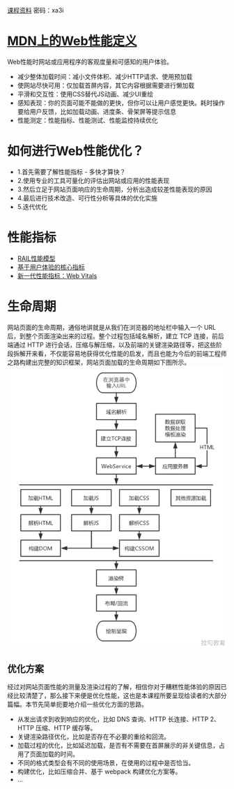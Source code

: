 [课程资料](https://www.yuque.com/books/share/bee30889-85b8-442e-be5c-6c683f783e2f/xgqh7t)
密码：xa3i

# [MDN上的Web性能定义](https://developer.mozilla.org/en-US/docs/Learn/Performance/What_is_web_performance)
Web性能时网站或应用程序的客观度量和可感知的用户体验。
- 减少整体加载时间：减小文件体积、减少HTTP请求、使用预加载
- 使网站尽快可用：仅加载首屏内容，其它内容根据需要进行懒加载
- 平滑和交互性：使用CSS替代JS动画、减少UI重绘
- 感知表现：你的页面可能不能做的更快，但你可以让用户感觉更快。耗时操作要给用户反馈，比如加载动画、进度条、骨架屏等提示信息
- 性能测定：性能指标、性能测试、性能监控持续优化

# 如何进行Web性能优化？
- 1.首先需要了解性能指标 - 多快才算快？
- 2.使用专业的工具可量化的评估出网站或应用的性能表现
- 3.然后立足于网站页面响应的生命周期，分析出造成较差性能表现的原因
- 4.最后进行技术改造、可行性分析等具体的优化实施
- 5.迭代优化

# 性能指标
- [RAIL性能模型](https://web.dev/rail/)
- [基于用户体验的核心指标](https://web.dev/metrics/)
- [新一代性能指标：Web Vitals](https://web.dev/vitals/)

# 生命周期
网站页面的生命周期，通俗地讲就是从我们在浏览器的地址栏中输入一个 URL 后，到整个页面渲染出来的过程。整个过程包括域名解析，建立 TCP 连接，前后端通过 HTTP 进行会话，压缩与解压缩，以及前端的关键渲染路径等，把这些阶段拆解开来看，不仅能容易地获得优化性能的启发，而且也能为今后的前端工程师之路构建出完整的知识框架，网站页面加载的生命周期如下图所示。
![](./img/url_entered_process.png)

## 优化方案
经过对网站页面性能的测量及渲染过程的了解，相信你对于糟糕性能体验的原因已经比较清楚了，那么接下来便是优化性能，这也是本课程所要呈现给读者的大部分篇幅。本节先简单扼要地介绍一些优化方面的思路。
- 从发出请求到收到响应的优化，比如 DNS 查询、HTTP 长连接、HTTP 2、HTTP 压缩、HTTP 缓存等。
- 关键渲染路径优化，比如是否存在不必要的重绘和回流。
- 加载过程的优化，比如延迟加载，是否有不需要在首屏展示的非关键信息，占用了页面加载的时间。
- 不同的格式类型会有不同的使用场景，在使用的过程中是否恰当。
- 构建优化，比如压缩合并、基于 webpack 构建优化方案等。
- ...